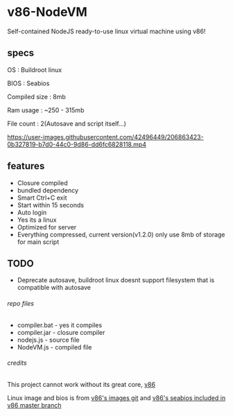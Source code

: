 # v86-NodeVM
Self-contained NodeJS ready-to-use linux virtual machine using v86!
## specs
OS : Buildroot linux

BIOS : Seabios

Compiled size : 8mb

Ram usage : ~250 - 315mb

File count : 2(Autosave and script itself...)

https://user-images.githubusercontent.com/42496449/206863423-0b327819-b7d0-44c0-9d86-dd6fc6828118.mp4
## features
 - Closure compiled
 - bundled dependency
 - Smart Ctrl+C exit
 - Start within 15 seconds
 - Auto login
 - Yes its a linux
 - Optimized for server
 - Everything compressed, current version(v1.2.0) only use 8mb of storage for main script
## TODO
 - Deprecate autosave, buildroot linux doesnt support filesystem that is compatible with autosave
###### repo files
 - compiler.bat - yes it compiles
 - compiler.jar - closure compiler
 - nodejs.js - source file
 - NodeVM.js - compiled file
###### credits
This project cannot work without its great core, [v86](https://github.com/copy/v86/)

Linux image and bios is from [v86's images git](https://github.com/copy/images/) and [v86's seabios included in v86 master branch](https://github.com/copy/v86/blob/master/bios/seabios.bin/)
